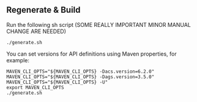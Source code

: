 ## Regenerate & Build

Run the following sh script (SOME REALLY IMPORTANT MINOR MANUAL CHANGE ARE NEEDED)

```console
./generate.sh
```

You can set versions for API definitions using Maven properties, for example:
```console
MAVEN_CLI_OPTS="${MAVEN_CLI_OPTS} -Dacs.version=6.2.0"
MAVEN_CLI_OPTS="${MAVEN_CLI_OPTS} -Dags.version=3.5.0"
MAVEN_CLI_OPTS="${MAVEN_CLI_OPTS} -U"
export MAVEN_CLI_OPTS
./generate.sh
```
